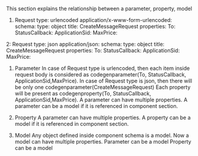 This section explains the relationship between a parameter, property, model
1. Request type: urlencoded
application/x-www-form-urlencoded:
  schema:
    type: object
    title: CreateMessageRequest
    properties:
      To:
      StatusCallback:
      ApplicationSid:
      MaxPrice:

2: Request type: json
application/json:
  schema:
    type: object
    title: CreateMessageRequest
    properties:
      To:
      StatusCallback:
      ApplicationSid:
      MaxPrice:

1. Parameter
In case of Request type is urlencoded, then each item inside request body is considered as codegenparameter(To, 
StatusCallback, ApplicationSid,MaxPrice).
In case of Request type is json, then there will be only one codegenparameter(CreateMessageRequest)
Each property will be present as codegenproperty(To, StatusCallback, ApplicationSid,MaxPrice).
A parameter can have multiple properties.
A parameter can be a model if it is referenced in component section.

2. Property
A parameter can have multiple properties. A property can be a model if it is referenced in component section.

3. Model
Any object defined inside component schema is a model. Now a model can have multiple properties.
Parameter can be a model
Property can be a model
